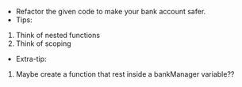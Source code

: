 * Refactor the given code to make your bank account safer.
* Tips:
1. Think of nested functions
2. Think of scoping

* Extra-tip:
1. Maybe create a function that rest inside a bankManager variable??